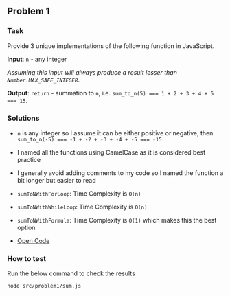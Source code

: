## Problem 1

### Task

Provide 3 unique implementations of the following function in JavaScript.

**Input**: `n` - any integer

_Assuming this input will always produce a result lesser than `Number.MAX_SAFE_INTEGER`_.

**Output**: `return` - summation to `n`, i.e. `sum_to_n(5) === 1 + 2 + 3 + 4 + 5 === 15`.

### Solutions

- `n` is any integer so I assume it can be either positive or negative, then `sum_to_n(-5) === -1 + -2 + -3 + -4 + -5 === -15`
- I named all the functions using CamelCase as it is considered best practice
- I generally avoid adding comments to my code so I named the function a bit longer but easier to read

- `sumToNWithForLoop`: Time Complexity is `O(n)`
- `sumToNWithWhileLoop`: Time Complexity is `O(n)`
- `sumToNWithFormula`: Time Complexity is `O(1)` which makes this the best option

- [Open Code](src/problem1/sum.js)

### How to test

Run the below command to check the results

```
node src/problem1/sum.js
```
